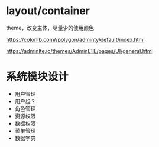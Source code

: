 # layout/container

theme，改变主体，尽量少的使用颜色

https://colorlib.com//polygon/adminty/default/index.html

https://adminlte.io/themes/AdminLTE/pages/UI/general.html

# 系统模块设计
- 用户管理
- 用户组？
- 角色管理
- 资源权限
- 数据权限
- 菜单管理
- 数据字典

